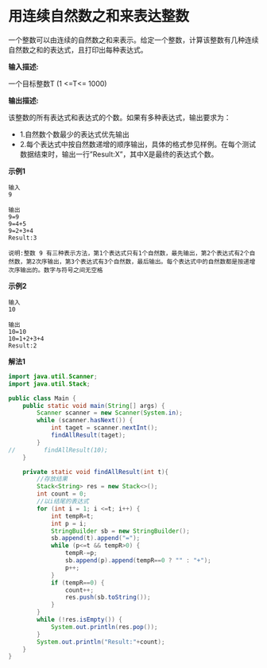 # 用连续自然数之和来表达整数

一个整数可以由连续的自然数之和来表示。给定一个整数，计算该整数有几种连续自然数之和的表达式，且打印出每种表达式。

**输入描述:**

一个目标整数T (1 <=T<= 1000)

**输出描述:**

该整数的所有表达式和表达式的个数。如果有多种表达式，输出要求为：

- 1.自然数个数最少的表达式优先输出
- 2.每个表达式中按自然数递增的顺序输出，具体的格式参见样例。在每个测试数据结束时，输出一行”Result:X”，其中X是最终的表达式个数。

**示例1**

```
输入
9

输出
9=9
9=4+5
9=2+3+4
Result:3

说明:整数 9 有三种表示方法，第1个表达式只有1个自然数，最先输出，第2个表达式有2个自然数，第2次序输出，第3个表达式有3个自然数，最后输出。每个表达式中的自然数都是按递增次序输出的。数字与符号之间无空格
```

**示例2**

```
输入
10

输出
10=10
10=1+2+3+4
Result:2
```

**解法1**

```java
import java.util.Scanner;
import java.util.Stack;

public class Main {
    public static void main(String[] args) {
        Scanner scanner = new Scanner(System.in);
        while (scanner.hasNext()) {
            int taget = scanner.nextInt();
            findAllResult(taget);
        }
//        findAllResult(10);
    }

    private static void findAllResult(int t){
        //存放结果
        Stack<String> res = new Stack<>();
        int count = 0;
        //以i结尾的表达式
        for (int i = 1; i <=t; i++) {
            int tempR=t;
            int p = i;
            StringBuilder sb = new StringBuilder();
            sb.append(t).append("=");
            while (p<=t && tempR>0) {
                tempR-=p;
                sb.append(p).append(tempR==0 ? "" : "+");
                p++;
            }
            if (tempR==0) {
                count++;
                res.push(sb.toString());
            }
        }
        while (!res.isEmpty()) {
            System.out.println(res.pop());
        }
        System.out.println("Result:"+count);
    }
}
```


